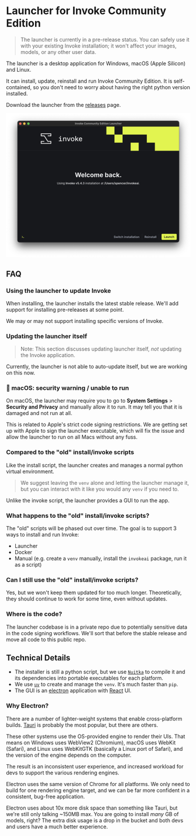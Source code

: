 # Launcher for Invoke Community Edition

> The launcher is currently in a pre-release status. You can safely use it with your existing Invoke installation; it won't affect your images, models, or any other user data.

The launcher is a desktop application for Windows, macOS (Apple Silicon) and Linux.

It can install, update, reinstall and run Invoke Community Edition. It is self-contained, so you don't need to worry about having the right python version installed.

Download the launcher from the [releases](https://github.com/invoke-ai/launcher/releases) page.

!['Screenshot of launcher'](./assets/launcher-screenshot.png)

## FAQ

### Using the launcher to update Invoke

When installing, the launcher installs the latest stable release. We'll add support for installing pre-releases at some point.

We may or may not support installing specific versions of Invoke.

### Updating the launcher itself

> Note: This section discusses updating launcher itself, _not_ updating the Invoke application.

Currently, the launcher is not able to auto-update itself, but we are working on this now.

### 🚨 macOS: security warning / unable to run

On macOS, the launcher may require you to go to **System Settings** > **Security and Privacy** and manually allow it to run. It may tell you that it is damaged and not run at all.

This is related to Apple's strict code signing restrictions. We are getting set up with Apple to sign the launcher executable, which will fix the issue and allow the launcher to run on all Macs without any fuss.

### Compared to the "old" install/invoke scripts

Like the install script, the launcher creates and manages a normal python virtual environment.

> We suggest leaving the `venv` alone and letting the launcher manage it, but you can interact with it like you would any `venv` if you need to.

Unlike the invoke script, the launcher provides a GUI to run the app.

### What happens to the "old" install/invoke scripts?

The "old" scripts will be phased out over time. The goal is to support 3 ways to install and run Invoke:

- Launcher
- Docker
- Manual (e.g. create a `venv` manually, install the `invokeai` package, run it as a script)

### Can I still use the "old" install/invoke scripts?

Yes, but we won't keep them updated for too much longer. Theoretically, they should continue to work for some time, even without updates.

### Where is the code?

The launcher codebase is in a private repo due to potentially sensitive data in the code signing workflows. We'll sort that before the stable release and move all code to this public repo.

## Technical Details

- The installer is still a python script, but we use [`Nuitka`](https://github.com/Nuitka/Nuitka/) to compile it and its dependencies into portable executables for each platform.
- We use [`uv`](https://github.com/astral-sh/uv) to create and manage the `venv`. It's much faster than `pip`.
- The GUI is an [electron](https://github.com/electron/electron) application with [React](https://github.com/facebook/react) UI.

### Why Electron?

There are a number of lighter-weight systems that enable cross-platform builds. [Tauri](https://tauri.app/) is probably the most popular, but there are others.

These other systems use the OS-provided engine to render their UIs. That means on Windows uses WebView2 (Chromium), macOS uses WebKit (Safari), and Linux uses WebKitGTK (basically a Linux port of Safari), and the version of the engine depends on the computer.

The result is an inconsistent user experience, and increased workload for devs to support the various rendering engines.

Electron uses the same version of Chrome for all platforms. We only need to build for one rendering engine target, and we can be far more confident in a consistent, bug-free application.

Electron uses about 10x more disk space than something like Tauri, but we're still only talking ~150MB max. You are going to install _many_ GB of models, right? The extra disk usage is a drop in the bucket and both devs and users have a much better experience.
